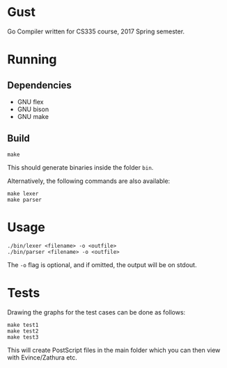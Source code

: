 # Gust
Go Compiler written for CS335 course, 2017 Spring semester.

# Running

## Dependencies
* GNU flex
* GNU bison
* GNU make

## Build
```
make
```
This should generate binaries inside the folder `bin`.

Alternatively, the following commands are also available:
```
make lexer
make parser
```

# Usage
```
./bin/lexer <filename> -o <outfile>
./bin/parser <filename> -o <outfile>
```
The `-o` flag is optional, and if omitted, the output will be on stdout.

# Tests
Drawing the graphs for the test cases can be done as follows:
```
make test1
make test2
make test3
```

This will create PostScript files in the main folder which you can then view with Evince/Zathura etc.
